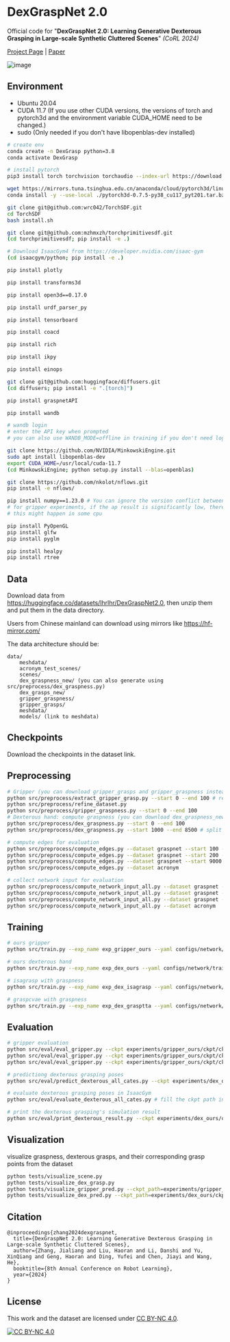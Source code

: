 # DexGraspNet 2.0
Official code for "**DexGraspNet 2.0: Learning Generative Dexterous Grasping in Large-scale Synthetic Cluttered Scenes**" *(CoRL 2024)*

[Project Page](https://pku-epic.github.io/DexGraspNet2.0/) | [Paper](https://arxiv.org/pdf/2410.23004)

![image](./figure/teaser.png)

## Environment

- Ubuntu 20.04
- CUDA 11.7 (If you use other CUDA versions, the versions of torch and pytorch3d and the environment variable CUDA_HOME need to be changed.)
- sudo (Only needed if you don't have libopenblas-dev installed)

```bash
# create env
conda create -n DexGrasp python=3.8
conda activate DexGrasp

# install pytorch
pip3 install torch torchvision torchaudio --index-url https://download.pytorch.org/whl/cu117

wget https://mirrors.tuna.tsinghua.edu.cn/anaconda/cloud/pytorch3d/linux-64/pytorch3d-0.7.5-py38_cu117_pyt201.tar.bz2
conda install -y --use-local ./pytorch3d-0.7.5-py38_cu117_pyt201.tar.bz2

git clone git@github.com:wrc042/TorchSDF.git
cd TorchSDF
bash install.sh

git clone git@github.com:mzhmxzh/torchprimitivesdf.git
(cd torchprimitivesdf; pip install -e .)

# Download IsaacGym4 from https://developer.nvidia.com/isaac-gym
(cd isaacgym/python; pip install -e .)

pip install plotly

pip install transforms3d

pip install open3d==0.17.0

pip install urdf_parser_py

pip install tensorboard

pip install coacd

pip install rich

pip install ikpy

pip install einops

git clone git@github.com:huggingface/diffusers.git
(cd diffusers; pip install -e ".[torch]")

pip install graspnetAPI

pip install wandb

# wandb login
# enter the API key when prompted
# you can also use WANDB_MODE=offline in training if you don't need logging

git clone https://github.com/NVIDIA/MinkowskiEngine.git
sudo apt install libopenblas-dev
export CUDA_HOME=/usr/local/cuda-11.7
(cd MinkowskiEngine; python setup.py install --blas=openblas)

git clone https://github.com/nkolot/nflows.git
pip install -e nflows/

pip install numpy==1.23.0 # You can ignore the version conflict between graspnetAPI and numpy
# for gripper experiments, if the ap result is significantly low, there might be a bug in graspnetapi's np.matmul. please update numpy to 1.24.1 and replace the np.float to float whenever there is AttributeError: module 'numpy' has no attribute 'float' and all np.int to int whenever there is AttributeError: module 'numpy' has no attribute 'int'. Only two files need to be modified
# this might happen in some cpu

pip install PyOpenGL
pip install glfw
pip install pyglm

pip install healpy
pip install rtree
```

## Data

Download data from https://huggingface.co/datasets/lhrlhr/DexGraspNet2.0, then unzip them and put them in the data directory.

Users from Chinese mainland can download using mirrors like https://hf-mirror.com/

The data architecture should be:

```
data/
    meshdata/
    acronym_test_scenes/
    scenes/
    dex_graspness_new/ (you can also generate using src/preprocess/dex_graspness.py)
    dex_grasps_new/
    gripper_graspness/
    gripper_grasps/
    meshdata/
    models/ (link to meshdata)
```

## Checkpoints

Download the checkpoints in the dataset link.

## Preprocessing


```bash
# Gripper (you can download gripper_grasps and gripper_graspness instead)
python src/preprocess/extract_gripper_grasp.py --start 0 --end 100 # require graspnet data
python src/preprocess/refine_dataset.py
python src/preprocess/gripper_graspness.py --start 0 --end 100
# Dexterous hand: compute graspness (you can download dex_graspness_new and dex_grasps_new instead)
python src/preprocess/dex_graspness.py --start 0 --end 100
python src/preprocess/dex_graspness.py --start 1000 --end 8500 # split this if you have multiple GPUs
```

```bash
# compute edges for evaluation
python src/preprocess/compute_edges.py --dataset graspnet --start 100 --end 190
python src/preprocess/compute_edges.py --dataset graspnet --start 200 --end 380
python src/preprocess/compute_edges.py --dataset graspnet --start 9000 --end 9900
python src/preprocess/compute_edges.py --dataset acronym 
```

```bash
# collect network input for evaluation 
python src/preprocess/compute_network_input_all.py --dataset graspnet --scene_id_start 100 --scene_id_end 190
python src/preprocess/compute_network_input_all.py --dataset graspnet --scene_id_start 200 --scene_id_end 380
python src/preprocess/compute_network_input_all.py --dataset graspnet --scene_id_start 9000 --scene_id_end 9900
python src/preprocess/compute_network_input_all.py --dataset acronym 
```

## Training

```bash
# ours gripper
python src/train.py --exp_name exp_gripper_ours --yaml configs/network/train_gripper_ours.yaml

# ours dexterous hand
python src/train.py --exp_name exp_dex_ours --yaml configs/network/train_dex_ours.yaml

# isagrasp with graspness
python src/train.py --exp_name exp_dex_isagrasp --yaml configs/network/train_dex_isagrasp.yaml

# graspcvae with graspness
python src/train.py --exp_name exp_dex_grasptta --yaml configs/network/train_dex_grasptta.yaml
```

## Evaluation

```bash
# gripper evaluation
python src/eval/eval_gripper.py --ckpt experiments/gripper_ours/ckpt/ckpt_50000.pth --split test_seen
python src/eval/eval_gripper.py --ckpt experiments/gripper_ours/ckpt/ckpt_50000.pth --split test_similar
python src/eval/eval_gripper.py --ckpt experiments/gripper_ours/ckpt/ckpt_50000.pth --split test_novel
```

```bash
# predictiong dexterous grasping poses
python src/eval/predict_dexterous_all_cates.py --ckpt experiments/dex_ours/ckpt/ckpt_50000.pth 
```

```bash
# evaluate dexterous grasping poses in IsaacGym
python src/eval/evaluate_dexterous_all_cates.py # fill the ckpt path in ckpt_path_list in evaluate_dexterous_all.py. It is quicker to evaluate multiple checkpoints together
```

```bash
# print the dexterous grasping's simulation result
python src/eval/print_dexterous_result.py --ckpt experiments/dex_ours/ckpt/ckpt_50000.pth
```

## Visualization

visualize graspness, dexterous grasps, and their corresponding grasp points from the dataset
```bash
python tests/visualize_scene.py
python tests/visualize_dex_grasp.py
python tests/visualize_gripper_pred.py --ckpt_path=experiments/gripper_ours/ckpt/ckpt_50000.pth
python tests/visualize_dex_pred.py --ckpt_path=experiments/dex_ours/ckpt/ckpt_50000.pth
```


## Citation

```
@inproceedings{zhang2024dexgraspnet,
  title={DexGraspNet 2.0: Learning Generative Dexterous Grasping in Large-scale Synthetic Cluttered Scenes},
  author={Zhang, Jialiang and Liu, Haoran and Li, Danshi and Yu, XinQiang and Geng, Haoran and Ding, Yufei and Chen, Jiayi and Wang, He},
  booktitle={8th Annual Conference on Robot Learning},
  year={2024}
}
```

## License
This work and the dataset are licensed under [CC BY-NC 4.0][cc-by-nc].

[![CC BY-NC 4.0][cc-by-nc-image]][cc-by-nc]

[cc-by-nc]: https://creativecommons.org/licenses/by-nc/4.0/
[cc-by-nc-image]: https://licensebuttons.net/l/by-nc/4.0/88x31.png
